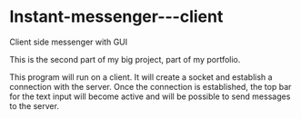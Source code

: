 # Instant-messenger---client
Client side messenger with GUI

This is the second part of my big project, part of my portfolio.

This program will run on a client. It will create a socket and establish a connection with the server.
Once the connection is established, the top bar for the text input will become active and will be possible to send messages to the server.
